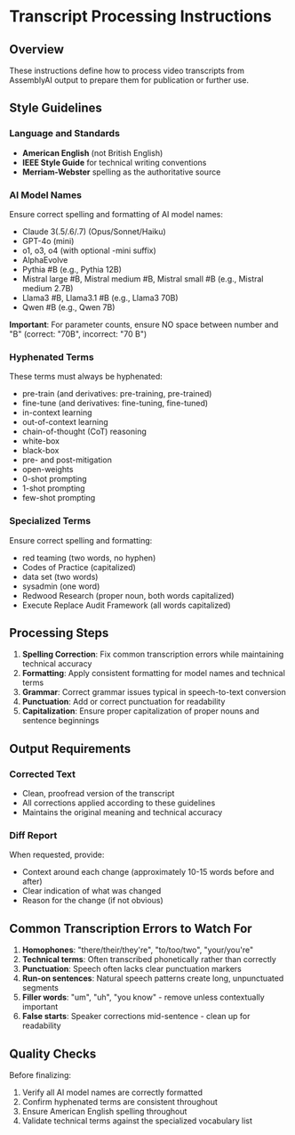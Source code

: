 # Transcript Processing Instructions

## Overview
These instructions define how to process video transcripts from AssemblyAI output to prepare them for publication or further use.

## Style Guidelines

### Language and Standards
- **American English** (not British English)
- **IEEE Style Guide** for technical writing conventions
- **Merriam-Webster** spelling as the authoritative source

### AI Model Names
Ensure correct spelling and formatting of AI model names:
- Claude 3(.5/.6/.7) (Opus/Sonnet/Haiku)
- GPT-4o (mini)
- o1, o3, o4 (with optional -mini suffix)
- AlphaEvolve
- Pythia #B (e.g., Pythia 12B)
- Mistral large #B, Mistral medium #B, Mistral small #B (e.g., Mistral medium 2.7B)
- Llama3 #B, Llama3.1 #B (e.g., Llama3 70B)
- Qwen #B (e.g., Qwen 7B)

**Important**: For parameter counts, ensure NO space between number and "B" (correct: "70B", incorrect: "70 B")

### Hyphenated Terms
These terms must always be hyphenated:
- pre-train (and derivatives: pre-training, pre-trained)
- fine-tune (and derivatives: fine-tuning, fine-tuned)
- in-context learning
- out-of-context learning
- chain-of-thought (CoT) reasoning
- white-box
- black-box
- pre- and post-mitigation
- open-weights
- 0-shot prompting
- 1-shot prompting
- few-shot prompting

### Specialized Terms
Ensure correct spelling and formatting:
- red teaming (two words, no hyphen)
- Codes of Practice (capitalized)
- data set (two words)
- sysadmin (one word)
- Redwood Research (proper noun, both words capitalized)
- Execute Replace Audit Framework (all words capitalized)

## Processing Steps

1. **Spelling Correction**: Fix common transcription errors while maintaining technical accuracy
2. **Formatting**: Apply consistent formatting for model names and technical terms
3. **Grammar**: Correct grammar issues typical in speech-to-text conversion
4. **Punctuation**: Add or correct punctuation for readability
5. **Capitalization**: Ensure proper capitalization of proper nouns and sentence beginnings

## Output Requirements

### Corrected Text
- Clean, proofread version of the transcript
- All corrections applied according to these guidelines
- Maintains the original meaning and technical accuracy

### Diff Report
When requested, provide:
- Context around each change (approximately 10-15 words before and after)
- Clear indication of what was changed
- Reason for the change (if not obvious)

## Common Transcription Errors to Watch For

1. **Homophones**: "there/their/they're", "to/too/two", "your/you're"
2. **Technical terms**: Often transcribed phonetically rather than correctly
3. **Punctuation**: Speech often lacks clear punctuation markers
4. **Run-on sentences**: Natural speech patterns create long, unpunctuated segments
5. **Filler words**: "um", "uh", "you know" - remove unless contextually important
6. **False starts**: Speaker corrections mid-sentence - clean up for readability

## Quality Checks

Before finalizing:
1. Verify all AI model names are correctly formatted
2. Confirm hyphenated terms are consistent throughout
4. Ensure American English spelling throughout
5. Validate technical terms against the specialized vocabulary list

